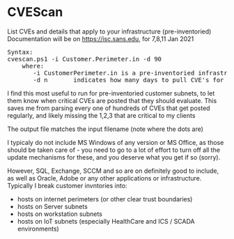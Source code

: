 # CVEScan 
List CVEs and details that apply to your infrastructure (pre-inventoried)
Documentation will be on https://isc.sans.edu, for 7,8,11 Jan 2021
<pre>
Syntax:
cvescan.ps1 -i Customer.Perimeter.in -d 90
    where:
       -i CustomerPerimeter.in is a pre-inventoried infrastructure input file (one example Customer's perimeter is provided)
       -d n       indicates how many days to pull CVE's for
</pre>       
I find this most useful to run for pre-inventoried customer subnets, to let them know when critical CVEs are posted that they should evaluate.  This saves me from parsing every one of hundreds of CVEs that get posted regularly, and likely missing the 1,2,3 that are critical to my clients

The output file matches the input filename (note where the dots are)

I typicaly do not include MS Windows of any version or MS Office, as those should be taken care of - you need to go to a lot of effort to turn off all the update mechanisms for these, and you deserve what you get if so (sorry).

However, SQL, Exchange, SCCM and so are on definitely good to include, as well as Oracle, Adobe or any other applications or infrastructure.  Typically I break customer invntories into:
- hosts on internet perimeters (or other clear trust boundaries)
- hosts on Server subnets
- hosts on workstation subnets
- hosts on IoT subnets (especially HealthCare and ICS / SCADA environments)
